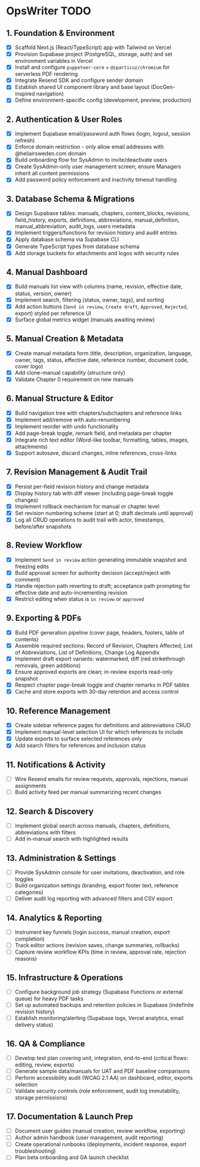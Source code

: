 # OpsWriter TODO

## 1. Foundation & Environment
- [x] Scaffold Next.js (React/TypeScript) app with Tailwind on Vercel
- [x] Provision Supabase project (PostgreSQL, storage, auth) and set environment variables in Vercel
- [x] Install and configure `puppeteer-core` + `@sparticuz/chromium` for serverless PDF rendering
- [x] Integrate Resend SDK and configure sender domain
- [x] Establish shared UI component library and base layout (DocGen-inspired navigation)
- [x] Define environment-specific config (development, preview, production)

## 2. Authentication & User Roles
- [x] Implement Supabase email/password auth flows (login, logout, session refresh)
- [x] Enforce domain restriction - only allow email addresses with @heliairsweden.com domain
- [x] Build onboarding flow for SysAdmin to invite/deactivate users
- [x] Create SysAdmin-only user management screen; ensure Managers inherit all content permissions
- [x] Add password policy enforcement and inactivity timeout handling

## 3. Database Schema & Migrations
- [x] Design Supabase tables: manuals, chapters, content_blocks, revisions, field_history, exports, definitions, abbreviations, manual_definition, manual_abbreviation, audit_logs, users metadata
- [x] Implement triggers/functions for revision history and audit entries
- [x] Apply database schema via Supabase CLI
- [x] Generate TypeScript types from database schema
- [x] Add storage buckets for attachments and logos with security rules

## 4. Manual Dashboard
- [x] Build manuals list view with columns (name, revision, effective date, status, version, owner)
- [x] Implement search, filtering (status, owner, tags), and sorting
- [x] Add action buttons (`Send in review`, `Create draft`, `Approved`, `Rejected`, export) styled per reference UI
- [x] Surface global metrics widget (manuals awaiting review)

## 5. Manual Creation & Metadata
- [x] Create manual metadata form (title, description, organization, language, owner, tags, status, effective date, reference number, document code, cover logo)
- [x] Add clone-manual capability (structure only)
- [x] Validate Chapter 0 requirement on new manuals

## 6. Manual Structure & Editor
- [x] Build navigation tree with chapters/subchapters and reference links
- [x] Implement add/remove with auto-renumbering
- [x] Implement reorder with undo functionality
- [x] Add page-break toggle, remark field, and metadata per chapter
- [x] Integrate rich text editor (Word-like toolbar, formatting, tables, images, attachments)
- [x] Support autosave, discard changes, inline references, cross-links

## 7. Revision Management & Audit Trail
- [x] Persist per-field revision history and change metadata
- [x] Display history tab with diff viewer (including page-break toggle changes)
- [x] Implement rollback mechanism for manual or chapter level
- [x] Set revision numbering scheme (start at 0; draft decimals until approval)
- [x] Log all CRUD operations to audit trail with actor, timestamps, before/after snapshots

## 8. Review Workflow
- [x] Implement `Send in review` action generating immutable snapshot and freezing edits
- [x] Build approval screen for authority decision (accept/reject with comment)
- [x] Handle rejection path reverting to draft; acceptance path prompting for effective date and auto-incrementing revision
- [x] Restrict editing when status is `in review` or `approved`

## 9. Exporting & PDFs
- [x] Build PDF generation pipeline (cover page, headers, footers, table of contents)
- [x] Assemble required sections: Record of Revision, Chapters Affected, List of Abbreviations, List of Definitions, Change Log Appendix
- [x] Implement draft export variants: watermarked, diff (red strikethrough removals, green additions)
- [x] Ensure approved exports are clean; in-review exports read-only snapshot
- [x] Respect chapter page-break toggle and chapter remarks in PDF tables
- [x] Cache and store exports with 30-day retention and access control

## 10. Reference Management
- [x] Create sidebar reference pages for definitions and abbreviations CRUD
- [x] Implement manual-level selection UI for which references to include
- [x] Update exports to surface selected references only
- [x] Add search filters for references and inclusion status

## 11. Notifications & Activity
- [ ] Wire Resend emails for review requests, approvals, rejections, manual assignments
- [ ] Build activity feed per manual summarizing recent changes

## 12. Search & Discovery
- [ ] Implement global search across manuals, chapters, definitions, abbreviations with filters
- [ ] Add in-manual search with highlighted results

## 13. Administration & Settings
- [ ] Provide SysAdmin console for user invitations, deactivation, and role toggles
- [ ] Build organization settings (branding, export footer text, reference categories)
- [ ] Deliver audit log reporting with advanced filters and CSV export

## 14. Analytics & Reporting
- [ ] Instrument key funnels (login success, manual creation, export completion)
- [ ] Track editor actions (revision saves, change summaries, rollbacks)
- [ ] Capture review workflow KPIs (time in review, approval rate, rejection reasons)

## 15. Infrastructure & Operations
- [ ] Configure background job strategy (Supabase Functions or external queue) for heavy PDF tasks
- [ ] Set up automated backups and retention policies in Supabase (indefinite revision history)
- [ ] Establish monitoring/alerting (Supabase logs, Vercel analytics, email delivery status)

## 16. QA & Compliance
- [ ] Develop test plan covering unit, integration, end-to-end (critical flows: editing, review, exports)
- [ ] Generate sample data/manuals for UAT and PDF baseline comparisons
- [ ] Perform accessibility audit (WCAG 2.1 AA) on dashboard, editor, exports selection
- [ ] Validate security controls (role enforcement, audit log immutability, storage permissions)

## 17. Documentation & Launch Prep
- [ ] Document user guides (manual creation, review workflow, exporting)
- [ ] Author admin handbook (user management, audit reporting)
- [ ] Create operational runbooks (deployments, incident response, export troubleshooting)
- [ ] Plan beta onboarding and GA launch checklist
